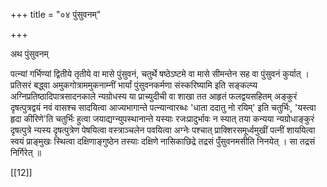 +++
title = "०४ पुंसुवनम्"

+++

अथ पुंसुवनम्

पत्न्यां गर्भिण्यां द्वितीये तृतीये वा मासे पुंसुवनं, चतुर्थे षष्ठेऽष्टमे वा मासे सीमन्तेन सह वा पुंसुवनं कुर्यात् । प्रतिसरं बद्ध्वा अमुकगोत्राममुकनाम्नीं भार्यां पुंसुवनकर्मणा संस्करिष्यामि इति सङ्कल्प्य अग्निप्रतिष्ठादिपात्रसादनकाले न्यग्रोधस्य या प्राच्युदीची वा शाखा तत आहृतं फलद्वयसहितम् अङ्कुरं दृषत्पुत्रद्वयं नवं वासश्च सादयित्वा आज्यभागान्ते पत्न्यान्वारब्धः 'धाता ददातु नो रयिम्' इति चतुर्भिः, 'यस्त्वा हृदा कीरिणे'ति चतुर्भिः हुत्वा जयाद्यग्न्युपस्थानान्ते यस्याः रजःप्रादुर्भावः न स्यात् तया कन्यया न्यग्रोधाङ्कुरं दृषत्पुत्रे न्यस्य दृषत्पुत्रेण पेषयित्वा वस्त्राञ्चलेन पवयित्वा अग्नेः पश्चात् प्राक्शिरसमूर्ध्वमुखीं पत्नीं शाययित्वा स्वयं प्राङ्मुखः स्थित्वा दक्षिणाङ्गुष्ठेन तस्याः दक्षिणे नासिकाछिद्रे तद्रसं पुँसुवनमसीति निनयेत् । सा तद्रसं निर्गिरेत् ॥

[[12]]
